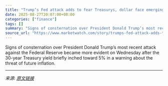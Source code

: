 ```yaml
---
title: "Trump’s Fed attack adds to fear Treasurys, dollar face emerging-market-style risks"
date: 2025-08-27T20:07:00+08:00
categories: ["finance"]
tags: []
summary: "Signs of consternation over President Donald Trump’s most recent attack against the Federal Reserve became more evident on Wednesday after the 30-year Treasury yield briefly inched toward 5% in a warn"
source_url: "https://www.marketwatch.com/story/trumps-fed-attack-adds-to-fear-treasurys-dollar-face-emerging-market-style-risks-3bf00708?mod=mw_rss_topstories"
---
```


Signs of consternation over President Donald Trump’s most recent attack against the Federal Reserve became more evident on Wednesday after the 30-year Treasury yield briefly inched toward 5% in a warning about the threat of future inflation.

---

*来源: [原文链接](https://www.marketwatch.com/story/trumps-fed-attack-adds-to-fear-treasurys-dollar-face-emerging-market-style-risks-3bf00708?mod=mw_rss_topstories)*
